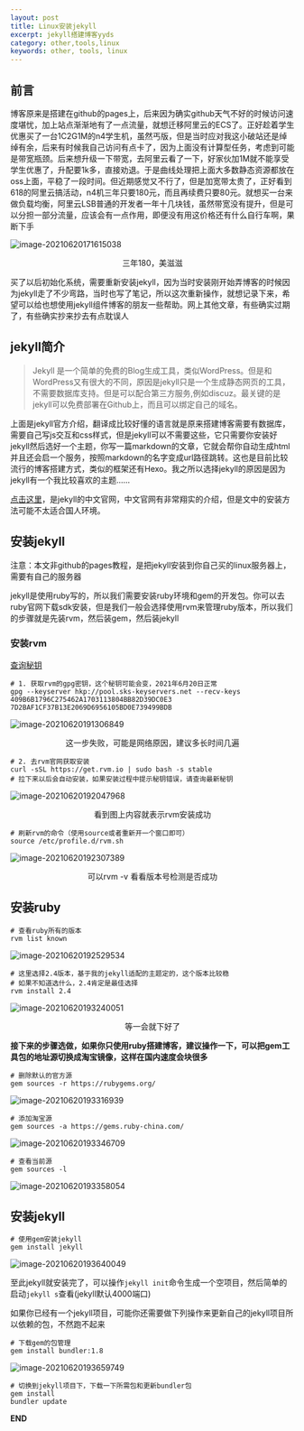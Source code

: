 ```yaml
---
layout: post
title: Linux安装jekyll
excerpt: jekyll搭建博客yyds
category: other,tools,linux
keywords: other, tools, linux
---
```


## 前言

博客原来是搭建在github的pages上，后来因为确实github天气不好的时候访问速度堪忧，加上站点渐渐地有了一点流量，就想迁移阿里云的ECS了。正好趁着学生优惠买了一台1C2G1M的n4学生机，虽然丐版，但是当时应对我这小破站还是绰绰有余，后来有时候我自己访问有点卡了，因为上面没有计算型任务，考虑到可能是带宽瓶颈。后来想升级一下带宽，去阿里云看了一下，好家伙加1M就不能享受学生优惠了，升配要1k多，直接劝退。于是曲线处理把上面大多数静态资源都放在oss上面，平稳了一段时间。但近期感觉又不行了，但是加宽带太贵了，正好看到618的阿里云搞活动，n4机三年只要180元，而且再续费只要80元。就想买一台来做负载均衡，阿里云LSB普通的开发者一年十几块钱，虽然带宽没有提升，但是可以分担一部分流量，应该会有一点作用，即便没有用这价格还有什么自行车啊，果断下手

![image-20210620171615038](https://mypicgogo.oss-cn-hangzhou.aliyuncs.com/tuchuang20210620171615.png)

<center>三年180，美滋滋</center>

买了以后初始化系统，需要重新安装jekyll，因为当时安装刚开始弄博客的时候因为jekyll走了不少弯路，当时也写了笔记，所以这次重新操作，就想记录下来，希望可以给也想使用jekyll组件博客的朋友一些帮助。网上其他文章，有些确实过期了，有些确实抄来抄去有点耽误人



## jekyll简介

> Jekyll 是一个简单的免费的Blog生成工具，类似WordPress。但是和WordPress又有很大的不同，原因是jekyll只是一个生成静态网页的工具，不需要数据库支持。但是可以配合第三方服务,例如discuz。最关键的是jekyll可以免费部署在Github上，而且可以绑定自己的域名。

上面是jekyll官方介绍，翻译成比较好懂的语言就是原来搭建博客需要有数据库，需要自己写js交互和css样式，但是jekyll可以不需要这些，它只需要你安装好jekyll然后选好一个主题，你写一篇markdown的文章，它就会帮你自动生成html并且还会启一个服务，按照markdown的名字变成url路径跳转。这也是目前比较流行的博客搭建方式，类似的框架还有Hexo。我之所以选择jekyll的原因是因为jekyll有一个我比较喜欢的主题......

[点击这里](http://jekyllcn.com/)，是jekyll的中文官网，中文官网有非常翔实的介绍，但是文中的安装方法可能不太适合国人环境。

## 安装jekyll

注意：本文非github的pages教程，是把jekyll安装到你自己买的linux服务器上，需要有自己的服务器

jekyll是使用ruby写的，所以我们需要安装ruby环境和gem的开发包。你可以去ruby官网下载sdk安装，但是我们一般会选择使用rvm来管理ruby版本，所以我们的步骤就是先装rvm，然后装gem，然后装jekyll

### 安装rvm

[查询秘钥](http://rvm.io/rvm/install)

```shell
# 1. 获取rvm的gpg密钥，这个秘钥可能会变，2021年6月20日正常
gpg --keyserver hkp://pool.sks-keyservers.net --recv-keys 409B6B1796C275462A1703113804BB82D39DC0E3 7D2BAF1CF37B13E2069D6956105BD0E739499BDB
```

![image-20210620191306849](https://mypicgogo.oss-cn-hangzhou.aliyuncs.com/tuchuang20210620191307.png)

<center>这一步失败，可能是网络原因，建议多长时间几遍</center>



```shell
# 2. 去rvm官网获取安装
curl -sSL https://get.rvm.io | sudo bash -s stable 
# 拉下来以后会自动安装，如果安装过程中提示秘钥错误，请查询最新秘钥
```

![image-20210620192047968](https://mypicgogo.oss-cn-hangzhou.aliyuncs.com/tuchuang20210620192048.png)

<center>看到图上内容就表示rvm安装成功</center>

```shell
# 刷新rvm的命令（使用source或者重新开一个窗口即可）
source /etc/profile.d/rvm.sh
```

![image-20210620192307389](https://mypicgogo.oss-cn-hangzhou.aliyuncs.com/tuchuang20210620192307.png)

<center>可以rvm -v 看看版本号检测是否成功</center>



## 安装ruby

```shell
# 查看ruby所有的版本
rvm list known
```

![image-20210620192529534](https://mypicgogo.oss-cn-hangzhou.aliyuncs.com/tuchuang20210620192529.png)

```shell
# 这里选择2.4版本，基于我的jekyll适配的主题定的，这个版本比较稳
# 如果不知道选什么，2.4肯定是最佳选择
rvm install 2.4
```

![image-20210620193240051](https://mypicgogo.oss-cn-hangzhou.aliyuncs.com/tuchuang20210620193240.png)

<center>等一会就下好了</center>



**接下来的步骤选做，如果你只使用ruby搭建博客，建议操作一下，可以把gem工具包的地址源切换成淘宝镜像，这样在国内速度会块很多**

```shell
# 删除默认的官方源
gem sources -r https://rubygems.org/
```

![image-20210620193316939](https://mypicgogo.oss-cn-hangzhou.aliyuncs.com/tuchuang20210620193317.png)

```shell
# 添加淘宝源
gem sources -a https://gems.ruby-china.com/
```

![image-20210620193346709](https://mypicgogo.oss-cn-hangzhou.aliyuncs.com/tuchuang20210620193346.png)



```shell
# 查看当前源
gem sources -l 
```

![image-20210620193358054](https://mypicgogo.oss-cn-hangzhou.aliyuncs.com/tuchuang20210620193358.png)



## 安装jekyll

```shell
# 使用gem安装jekyll
gem install jekyll
```

![image-20210620193640049](https://mypicgogo.oss-cn-hangzhou.aliyuncs.com/tuchuang20210620193640.png)

至此jekyll就安装完了，可以操作```jekyll init```命令生成一个空项目，然后简单的启动```jekyll s```查看(jekyll默认4000端口)

如果你已经有一个jekyll项目，可能你还需要做下列操作来更新自己的jekyll项目所以依赖的包，不然跑不起来

```shell
# 下载gem的包管理
gem install bundler:1.8
```

![image-20210620193659749](https://mypicgogo.oss-cn-hangzhou.aliyuncs.com/tuchuang20210620193659.png)

```shell
# 切换到jekyll项目下，下载一下所需包和更新bundler包
gem install
bundler update
```

**END**

